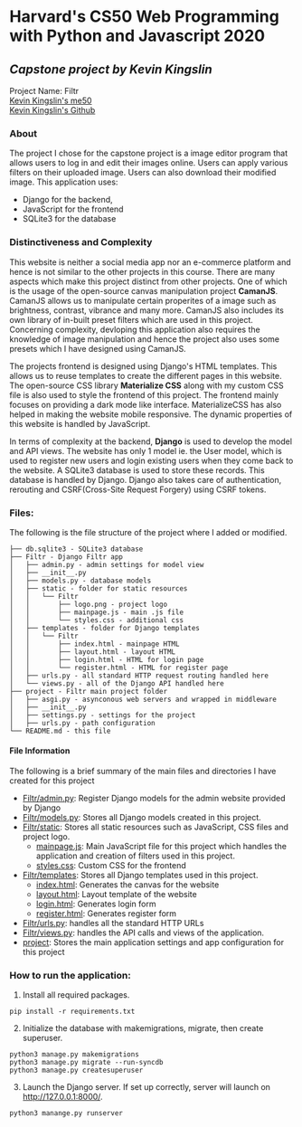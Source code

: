 # Harvard's CS50 Web Programming with Python and Javascript 2020<br>


## **_Capstone project by Kevin Kingslin_**
Project Name: Filtr<br>
[Kevin Kingslin's me50](https://github.com/me50/KevinKingslin.git) <br>
[Kevin Kingslin's Github](https://github.com/KevinKingslin) <br>
<!-- [Video Demonstration of App](https://youtu.be/) <br> -->


### **About**
The project I chose for the capstone project is a image editor program that allows users to log in and edit their images online. Users can apply various filters on their uploaded image. Users can also download their modified image. This application uses:<br>
* Django for the backend,<br>
* JavaScript for the frontend<br>
* SQLite3 for the database

### **Distinctiveness and Complexity**
This website is neither a social media app nor an e-commerce platform and hence is not similar to the other projects in this course. There are many aspects which make this project distinct from other projects. One of which is the usage of the open-source canvas manipulation project **CamanJS**. CamanJS allows us to manipulate certain properites of a image such as brightness, contrast, vibrance and many more. CamanJS also includes its own library of in-built preset filters which are used in this project. Concerning complexity, devloping this application also requires the knowledge of image manipulation and hence the project also uses some presets which I have designed using CamanJS.

The projects frontend is designed using Django's HTML templates. This allows us to reuse templates to create the different pages in this website. The open-source CSS library **Materialize CSS** along with my custom CSS file is also used to style the frontend of this project. The frontend mainly focuses on providing a dark mode like interface. MaterializeCSS has also helped in making the website mobile responsive. The dynamic properties of this website is handled by JavaScript.

In terms of complexity at the backend, **Django** is used to develop the model and API views. The website has only 1 model ie. the User model, which is used to register new users and login existing users when they come back to the website. A SQLite3 database  is used to store these records. This database is handled by Django. Django also takes care of authentication, rerouting and CSRF(Cross-Site Request Forgery) using CSRF tokens.

### **Files:**
The following is the file structure of the project where I added or modified. 
```
├── db.sqlite3 - SQLite3 database
├── Filtr - Django Filtr app
│   ├── admin.py - admin settings for model view
│   ├── __init__.py
│   ├── models.py - database models
│   ├── static - folder for static resources
│   │   └── Filtr
│   │       ├── logo.png - project logo
│   │       ├── mainpage.js - main .js file
│   │       └── styles.css - additional css
│   ├── templates - folder for Django templates
│   │   └── Filtr
│   │       ├── index.html - mainpage HTML
│   │       ├── layout.html - layout HTML
│   │       ├── login.html - HTML for login page
│   │       └── register.html - HTML for register page
│   ├── urls.py - all standard HTTP request routing handled here
│   └── views.py - all of the Django API handled here
├── project - Filtr main project folder
│   ├── asgi.py - asynconous web servers and wrapped in middleware
│   ├── __init__.py 
│   ├── settings.py - settings for the project
│   ├── urls.py - path configuration
└── README.md - this file
```

#### File Information
The following is a brief summary of the main files and directories I have created for this project
- [Filtr/admin.py](https://github.com/me50/KevinKingslin/blob/web50/projects/2020/x/capstone/Filtr/admin.py): Register Django models for the admin website provided by Django
- [Filtr/models.py](https://github.com/me50/KevinKingslin/blob/web50/projects/2020/x/capstone/Filtr/models.py): Stores all Django models created in this project.
- [Filtr/static](https://github.com/me50/KevinKingslin/tree/web50/projects/2020/x/capstone/Filtr/static/Filtr): Stores all static resources such as JavaScript, CSS files and project logo.
    - [mainpage.js](https://github.com/me50/KevinKingslin/blob/web50/projects/2020/x/capstone/Filtr/static/Filtr/mainpage.js): Main JavaScript file for this project which handles the application and creation of filters used in this project.
    - [styles.css](https://github.com/me50/KevinKingslin/blob/web50/projects/2020/x/capstone/Filtr/static/Filtr/styles.css): Custom CSS for the frontend
- [Filtr/templates](https://github.com/me50/KevinKingslin/tree/web50/projects/2020/x/capstone/Filtr/templates/Filtr): Stores all Django templates used in this project.
    - [index.html](https://github.com/me50/KevinKingslin/blob/web50/projects/2020/x/capstone/Filtr/templates/Filtr/index.html): Generates the canvas for the website
    - [layout.html](https://github.com/me50/KevinKingslin/blob/web50/projects/2020/x/capstone/Filtr/templates/Filtr/layout.html): Layout template of the website
    - [login.html](https://github.com/me50/KevinKingslin/blob/web50/projects/2020/x/capstone/Filtr/templates/Filtr/login.html): Generates login form 
    - [register.html](https://github.com/me50/KevinKingslin/blob/web50/projects/2020/x/capstone/Filtr/templates/Filtr/register.html): Generates register form
- [Filtr/urls.py](https://github.com/me50/KevinKingslin/blob/web50/projects/2020/x/capstone/Filtr/urls.py): handles all the standard HTTP URLs 
- [Filtr/views.py](https://github.com/me50/KevinKingslin/blob/web50/projects/2020/x/capstone/Filtr/views.py): handles the API calls and views of the application. 
- [project](https://github.com/me50/KevinKingslin/tree/web50/projects/2020/x/capstone/project): Stores the main application settings and app configuration for this project

### **How to run the application:**

1. Install all required packages.

```
pip install -r requirements.txt
```

2. Initialize the database with makemigrations, migrate, then create superuser.

```
python3 manage.py makemigrations
python3 manage.py migrate --run-syncdb
python3 manage.py createsuperuser
```

3. Launch the Django server. If set up correctly, server will launch on http://127.0.0.1:8000/.
```
python3 manange.py runserver
```